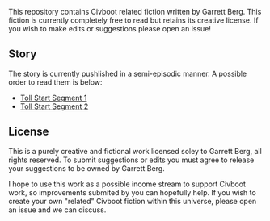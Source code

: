 This repository contains Civboot related fiction written by Garrett Berg. This
fiction is currently completely free to read but retains its creative license.
If you wish to make edits or suggestions please open an issue!


## Story
The story is currently pushlished in a semi-episodic manner. A possible order
to read them is below:

- [Toll Start Segment 1](toll/start1.md)
- [Toll Start Segment 2](toll/start2.md)


## License
This is a purely creative and fictional work licensed soley to Garrett Berg,
all rights reserved. To submit suggestions or edits you must agree to release
your suggestions to be owned by Garrett Berg.

I hope to use this work as a possible income stream to support Civboot work,
so improvements submited by you can hopefully help. If you wish to create your
own "related" Civboot fiction within this universe, please open an issue and we
can discuss.

